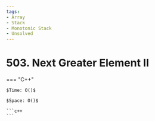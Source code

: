 ```yaml
---
tags:
- Array
- Stack
- Monotonic Stack
- Unsolved
---
```



# 503. Next Greater Element II

=== "C++"

    $Time: O()$

    $Space: O()$

    ```c++
    ```